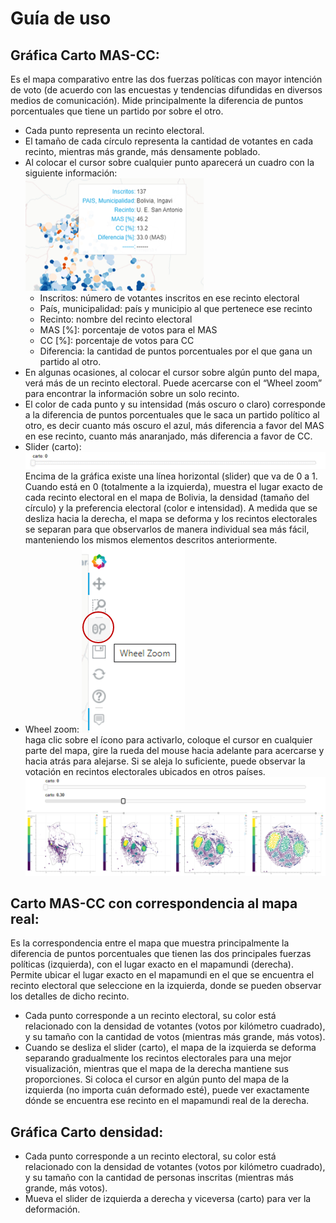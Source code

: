 # **Guía de uso** 
## Gráfica Carto MAS-CC:
Es el mapa comparativo entre las dos fuerzas políticas con mayor intención de voto (de acuerdo con las encuestas y tendencias difundidas en diversos medios de comunicación). Mide principalmente la diferencia de puntos porcentuales que tiene un partido por sobre el otro.
* Cada punto representa un recinto electoral.
* El tamaño de cada círculo representa la cantidad de votantes en cada recinto, mientras más grande, más densamente poblado.
* Al colocar el cursor sobre cualquier punto aparecerá un cuadro con la siguiente información:  
![Leyenda un recinto](../img/Leyenda_un_recinto.png)  
    * Inscritos: número de votantes inscritos en ese recinto electoral
    * País, municipalidad: país y municipio al que pertenece ese recinto 
    * Recinto: nombre del recinto electoral
    * MAS [%]: porcentaje de votos para el MAS
    * CC [%]: porcentaje de votos para CC
    * Diferencia: la cantidad de puntos porcentuales por el que gana un partido al otro. 
* En algunas ocasiones, al colocar el cursor sobre algún punto del mapa, verá más de un recinto electoral. Puede acercarse con el “Wheel zoom” para encontrar la información sobre un solo recinto.
* El color de cada punto y su intensidad (más oscuro o claro) corresponde a la diferencia de puntos porcentuales que le saca un partido político al otro, es decir cuanto más oscuro el azul, más diferencia a favor del MAS en ese recinto, cuanto más anaranjado, más diferencia a favor de CC.
* Slider (carto):
![Slider 1](../img/Slider_carto1.png)  
Encima de la gráfica existe una línea horizontal (slider) que va de 0 a 1. Cuando está en 0 (totalmente a la izquierda), muestra el lugar exacto de cada recinto electoral en el mapa de Bolivia, la densidad (tamaño del círculo) y la preferencia electoral (color e intensidad). A medida que se desliza hacia la derecha, el mapa se deforma y los recintos electorales se separan para que observarlos de manera individual sea más fácil, manteniendo los mismos elementos descritos anteriormente.
* Wheel zoom: 
![Wheel zoom](../img/Wheelzoom.png)  
haga clic sobre el ícono para activarlo, coloque el cursor en cualquier parte del mapa, gire la rueda del mouse hacia adelante para acercarse y hacia atrás para alejarse. Si se aleja lo suficiente, puede observar la votación en recintos electorales ubicados en otros países. 
![Wheel zoom](../img/Slider_progresion.png)  

## Carto MAS-CC con correspondencia al mapa real:
Es la correspondencia entre el mapa que muestra principalmente la diferencia de puntos porcentuales que tienen las dos principales fuerzas políticas (izquierda), con el lugar exacto en el mapamundi (derecha). 
Permite ubicar el lugar exacto en el mapamundi en el que se encuentra el recinto electoral que seleccione en la izquierda, donde se pueden observar los detalles de dicho recinto.

* Cada punto corresponde a un recinto electoral, su color está relacionado con la densidad de votantes (votos por kilómetro cuadrado), y su tamaño con la cantidad de votos (mientras más grande, más votos). 
* Cuando se desliza el slider (carto), el mapa de la izquierda se deforma separando gradualmente los recintos electorales para una mejor visualización, mientras que el mapa de la derecha mantiene sus proporciones. Si coloca el cursor en algún punto del mapa de la izquierda (no importa cuán deformado esté), puede ver exactamente dónde se encuentra ese recinto en el mapamundi real de la derecha.

## Gráfica Carto densidad:
* Cada punto corresponde a un recinto electoral, su color está relacionado con la densidad de votantes (votos por kilómetro cuadrado), y su tamaño con la cantidad de personas inscritas (mientras más grande, más votos). 
* Mueva el slider de izquierda a derecha y viceversa (carto) para ver la deformación.
